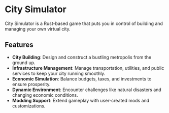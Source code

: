 # City Simulator

City Simulator is a Rust-based game that puts you in control of building and managing your own virtual city.

## Features

- **City Building**: Design and construct a bustling metropolis from the ground up.
- **Infrastructure Management**: Manage transportation, utilities, and public services to keep your city running smoothly.
- **Economic Simulation**: Balance budgets, taxes, and investments to ensure prosperity.
- **Dynamic Environment**: Encounter challenges like natural disasters and changing economic conditions.
- **Modding Support**: Extend gameplay with user-created mods and customizations.